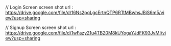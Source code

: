 // Login Screen
screen shot url : https://drive.google.com/file/d/16Ns2pqLgcErtnQTP6RTtMBwhsJBiS6m5/view?usp=sharing


// Signup Screen
screen shot url : https://drive.google.com/file/d/1wFazy21u4TB20M8kUYogaYJdFK93JvMI/view?usp=sharing